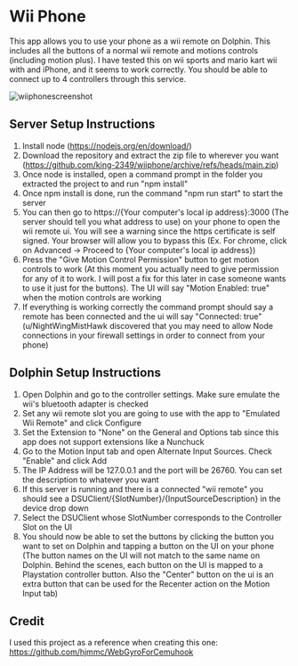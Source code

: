 # Wii Phone
This app allows you to use your phone as a wii remote on Dolphin. This includes all the buttons of a normal wii remote and motions controls (including motion plus).
I have tested this on wii sports and mario kart wii with and iPhone, and it seems to work correctly. You should be able to connect up to 4 controllers through this service.

![wiiphonescreenshot](https://user-images.githubusercontent.com/38045031/171536497-67937fbd-ddcb-4d9e-aa70-b06466f69abb.jpg)

## Server Setup Instructions
1. Install node (https://nodejs.org/en/download/)
2. Download the repository and extract the zip file to wherever you want (https://github.com/king-2349/wiiphone/archive/refs/heads/main.zip)
3. Once node is installed, open a command prompt in the folder you extracted the project to and run "npm install"
4. Once npm install is done, run the command "npm run start" to start the server
5. You can then go to https://{Your computer's local ip address}:3000 (The server should tell you what address to use) on your phone to open the wii remote ui. You will see a warning since the https certificate is self signed. Your browser will allow you to bypass this (Ex. For chrome, click on Advanced -> Proceed to {Your computer's local ip address})
6. Press the "Give Motion Control Permission" button to get motion controls to work (At this moment you actually need to give permission for any of it to work. I will post a fix for this later in case someone wants to use it just for the buttons). The UI will say "Motion Enabled: true" when the motion controls are working
6. If everything is working correctly the command prompt should say a remote has been connected and the ui will say "Connected: true" (u/NightWingMistHawk discovered that you may need to allow Node connections in your firewall settings in order to connect from your phone)

## Dolphin Setup Instructions
1. Open Dolphin and go to the controller settings. Make sure emulate the wii's bluetooth adapter is checked
2. Set any wii remote slot you are going to use with the app to "Emulated Wii Remote" and click Configure
3. Set the Extension to "None" on the General and Options tab since this app does not support extensions like a Nunchuck
3. Go to the Motion Input tab and open Alternate Input Sources. Check "Enable" and click Add
4. The IP Address will be 127.0.0.1 and the port will be 26760. You can set the description to whatever you want
5. If this server is running and there is a connected "wii remote" you should see a DSUClient/{SlotNumber}/{InputSourceDescription} in the device drop down
6. Select the DSUClient whose SlotNumber corresponds to the Controller Slot on the UI
7. You should now be able to set the buttons by clicking the button you want to set on Dolphin and tapping a button on the UI on your phone (The button names on the UI will not match to the same name on Dolphin. Behind the scenes, each button on the UI is mapped to a Playstation controller button. Also the "Center" button on the ui is an extra button that can be used for the Recenter action on the Motion Input tab)

## Credit
I used this project as a reference when creating this one: https://github.com/hjmmc/WebGyroForCemuhook